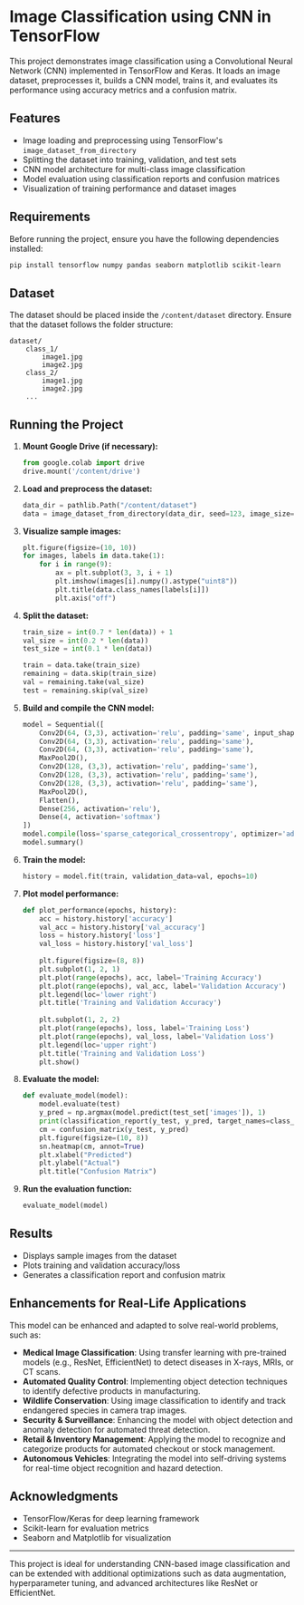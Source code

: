 # Image Classification using CNN in TensorFlow

This project demonstrates image classification using a Convolutional Neural Network (CNN) implemented in TensorFlow and Keras. It loads an image dataset, preprocesses it, builds a CNN model, trains it, and evaluates its performance using accuracy metrics and a confusion matrix.

## Features
- Image loading and preprocessing using TensorFlow's `image_dataset_from_directory`
- Splitting the dataset into training, validation, and test sets
- CNN model architecture for multi-class image classification
- Model evaluation using classification reports and confusion matrices
- Visualization of training performance and dataset images

## Requirements
Before running the project, ensure you have the following dependencies installed:

```bash
pip install tensorflow numpy pandas seaborn matplotlib scikit-learn
```

## Dataset
The dataset should be placed inside the `/content/dataset` directory. Ensure that the dataset follows the folder structure:
```
dataset/
    class_1/
        image1.jpg
        image2.jpg
    class_2/
        image1.jpg
        image2.jpg
    ...
```

## Running the Project
1. **Mount Google Drive (if necessary):**
   ```python
   from google.colab import drive
   drive.mount('/content/drive')
   ```

2. **Load and preprocess the dataset:**
   ```python
   data_dir = pathlib.Path("/content/dataset")
   data = image_dataset_from_directory(data_dir, seed=123, image_size=(224, 224))
   ```

3. **Visualize sample images:**
   ```python
   plt.figure(figsize=(10, 10))
   for images, labels in data.take(1):
       for i in range(9):
           ax = plt.subplot(3, 3, i + 1)
           plt.imshow(images[i].numpy().astype("uint8"))
           plt.title(data.class_names[labels[i]])
           plt.axis("off")
   ```

4. **Split the dataset:**
   ```python
   train_size = int(0.7 * len(data)) + 1
   val_size = int(0.2 * len(data))
   test_size = int(0.1 * len(data))

   train = data.take(train_size)
   remaining = data.skip(train_size)
   val = remaining.take(val_size)
   test = remaining.skip(val_size)
   ```

5. **Build and compile the CNN model:**
   ```python
   model = Sequential([
       Conv2D(64, (3,3), activation='relu', padding='same', input_shape=(224,224,3)),
       Conv2D(64, (3,3), activation='relu', padding='same'),
       Conv2D(64, (3,3), activation='relu', padding='same'),
       MaxPool2D(),
       Conv2D(128, (3,3), activation='relu', padding='same'),
       Conv2D(128, (3,3), activation='relu', padding='same'),
       Conv2D(128, (3,3), activation='relu', padding='same'),
       MaxPool2D(),
       Flatten(),
       Dense(256, activation='relu'),
       Dense(4, activation='softmax')
   ])
   model.compile(loss='sparse_categorical_crossentropy', optimizer='adam', metrics=['accuracy'])
   model.summary()
   ```

6. **Train the model:**
   ```python
   history = model.fit(train, validation_data=val, epochs=10)
   ```

7. **Plot model performance:**
   ```python
   def plot_performance(epochs, history):
       acc = history.history['accuracy']
       val_acc = history.history['val_accuracy']
       loss = history.history['loss']
       val_loss = history.history['val_loss']
       
       plt.figure(figsize=(8, 8))
       plt.subplot(1, 2, 1)
       plt.plot(range(epochs), acc, label='Training Accuracy')
       plt.plot(range(epochs), val_acc, label='Validation Accuracy')
       plt.legend(loc='lower right')
       plt.title('Training and Validation Accuracy')
       
       plt.subplot(1, 2, 2)
       plt.plot(range(epochs), loss, label='Training Loss')
       plt.plot(range(epochs), val_loss, label='Validation Loss')
       plt.legend(loc='upper right')
       plt.title('Training and Validation Loss')
       plt.show()
   ```

8. **Evaluate the model:**
   ```python
   def evaluate_model(model):
       model.evaluate(test)
       y_pred = np.argmax(model.predict(test_set['images']), 1)
       print(classification_report(y_test, y_pred, target_names=class_names))
       cm = confusion_matrix(y_test, y_pred)
       plt.figure(figsize=(10, 8))
       sn.heatmap(cm, annot=True)
       plt.xlabel("Predicted")
       plt.ylabel("Actual")
       plt.title("Confusion Matrix")
   ```

9. **Run the evaluation function:**
   ```python
   evaluate_model(model)
   ```

## Results
- Displays sample images from the dataset
- Plots training and validation accuracy/loss
- Generates a classification report and confusion matrix

## Enhancements for Real-Life Applications
This model can be enhanced and adapted to solve real-world problems, such as:
- **Medical Image Classification**: Using transfer learning with pre-trained models (e.g., ResNet, EfficientNet) to detect diseases in X-rays, MRIs, or CT scans.
- **Automated Quality Control**: Implementing object detection techniques to identify defective products in manufacturing.
- **Wildlife Conservation**: Using image classification to identify and track endangered species in camera trap images.
- **Security & Surveillance**: Enhancing the model with object detection and anomaly detection for automated threat detection.
- **Retail & Inventory Management**: Applying the model to recognize and categorize products for automated checkout or stock management.
- **Autonomous Vehicles**: Integrating the model into self-driving systems for real-time object recognition and hazard detection.

## Acknowledgments
- TensorFlow/Keras for deep learning framework
- Scikit-learn for evaluation metrics
- Seaborn and Matplotlib for visualization

---
This project is ideal for understanding CNN-based image classification and can be extended with additional optimizations such as data augmentation, hyperparameter tuning, and advanced architectures like ResNet or EfficientNet.

